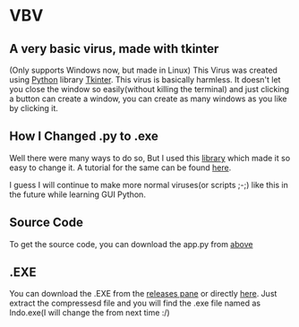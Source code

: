 # VBV
A very basic virus, made with tkinter
-----------
(Only supports Windows now, but made in Linux)
This Virus was created using [Python](https://www.python.org/) library [Tkinter](https://tkdocs.com/).
This virus is basically harmless.
It doesn't let you close the window so easily(without killing the terminal) and just clicking a button can create a window, you can create as many windows as you like by clicking it.

## How I Changed .py to .exe

Well there were many ways to do so, But I used this [library](https://pypi.org/project/pyinstaller/) which made it so easy to change it.
A tutorial for the same can be found [here](https://datatofish.com/executable-pyinstaller/).

I guess I will continue to make more normal viruses(or scripts ;-;) like this in the future while learning GUI Python.

## Source Code

To get the source code, you can download the app.py from [above](https://github.com/Indominus-Rexian/VBV/blob/main/app.py)

## .EXE

You can download the .EXE from the [releases pane](https://github.com/Indominus-Rexian/VBV/releases/tag/alpha) or directly [here](https://github.com/Indominus-Rexian/VBV/releases/download/alpha/vbv-v1.0.zip).
Just extract the compressesd file and you will find the .exe file named as Indo.exe(I will change the from next time :/)
